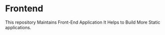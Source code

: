 # Frontend
This repository Maintains Front-End Application
It Helps to Build More Static applications.
